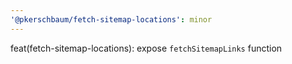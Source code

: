 ```yaml
---
'@pkerschbaum/fetch-sitemap-locations': minor
---
```


feat(fetch-sitemap-locations): expose `fetchSitemapLinks` function
